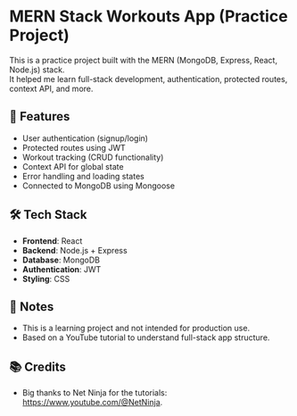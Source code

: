 # MERN Stack Workouts App (Practice Project)

This is a practice project built with the MERN (MongoDB, Express, React, Node.js) stack.  
It helped me learn full-stack development, authentication, protected routes, context API, and more.

## 🔧 Features

- User authentication (signup/login)
- Protected routes using JWT
- Workout tracking (CRUD functionality)
- Context API for global state
- Error handling and loading states
- Connected to MongoDB using Mongoose

## 🛠 Tech Stack

- **Frontend**: React
- **Backend**: Node.js + Express
- **Database**: MongoDB
- **Authentication**: JWT
- **Styling**: CSS

## 📌 Notes

- This is a learning project and not intended for production use.
- Based on a YouTube tutorial to understand full-stack app structure.

## 📚 Credits

- Big thanks to Net Ninja for the tutorials: https://www.youtube.com/@NetNinja.
